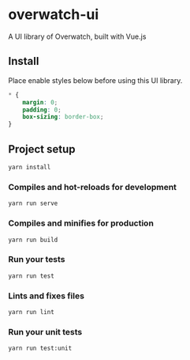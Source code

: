 # overwatch-ui

A UI library of Overwatch, built with Vue.js

## Install

Place enable styles below before using this UI library.

```css
* {
    margin: 0;
    padding: 0;
    box-sizing: border-box;
}
```

## Project setup
```
yarn install
```

### Compiles and hot-reloads for development
```
yarn run serve
```

### Compiles and minifies for production
```
yarn run build
```

### Run your tests
```
yarn run test
```

### Lints and fixes files
```
yarn run lint
```

### Run your unit tests
```
yarn run test:unit
```

